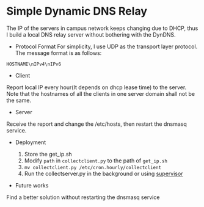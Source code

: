 # Simple Dynamic DNS Relay

The IP of the servers in campus network keeps changing due to DHCP, thus I build a local DNS relay server without bothering with the DynDNS.

* Protocol Format
For simplicity, I use UDP as the transport layer protocol. The message format is as follows:
```
HOSTNAME\nIPv4\nIPv6
```

* Client

Report local IP every hour(It depends on dhcp lease time) to the server.
Note that the hostnames of all the clients in one server domain shall not be the same.

* Server

Receive the report and change the /etc/hosts, then restart the dnsmasq service.

* Deployment
	1. Store the get_ip.sh
	2. Modify `path` in `collectclient.py` to the path of `get_ip.sh`
	3. `mv collectclient.py /etc/cron.hourly/collectclient`
    4. Run the collectserver.py in the background or using [supervisor](https://supervisord.org/)

* Future works

Find a better solution without restarting the dnsmasq service

